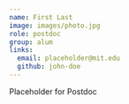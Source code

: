 ```yaml
---
name: First Last
image: images/photo.jpg
role: postdoc
group: alum
links:
  email: placeholder@mit.edu
  github: john-doe
---
```


Placeholder for Postdoc
